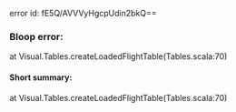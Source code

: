error id: fE5Q/AVVVyHgcpUdin2bkQ==
### Bloop error:

at Visual.Tables.createLoadedFlightTable(Tables.scala:70)
#### Short summary: 

at Visual.Tables.createLoadedFlightTable(Tables.scala:70)